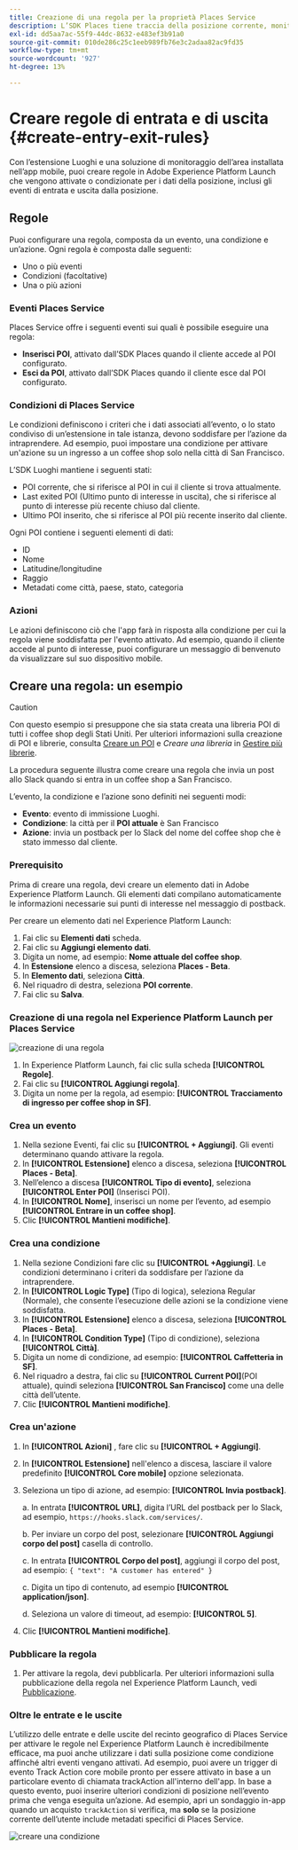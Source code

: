 ```yaml
---
title: Creazione di una regola per la proprietà Places Service
description: L’SDK Places tiene traccia della posizione corrente, monitora i POI configurati intorno alla posizione corrente e tiene traccia degli eventi di entrata e uscita per questi POI.
exl-id: dd5aa7ac-55f9-44dc-8632-e483ef3b91a0
source-git-commit: 010de286c25c1eeb989fb76e3c2adaa82ac9fd35
workflow-type: tm+mt
source-wordcount: '927'
ht-degree: 13%

---
```


# Creare regole di entrata e di uscita {#create-entry-exit-rules}

Con l’estensione Luoghi e una soluzione di monitoraggio dell’area installata nell’app mobile, puoi creare regole in Adobe Experience Platform Launch che vengono attivate o condizionate per i dati della posizione, inclusi gli eventi di entrata e uscita dalla posizione.

## Regole

Puoi configurare una regola, composta da un evento, una condizione e un’azione. Ogni regola è composta dalle seguenti:

* Uno o più eventi
* Condizioni (facoltative)
* Una o più azioni

### Eventi Places Service

Places Service offre i seguenti eventi sui quali è possibile eseguire una regola:

* **Inserisci POI**, attivato dall’SDK Places quando il cliente accede al POI configurato.
* **Esci da POI**, attivato dall’SDK Places quando il cliente esce dal POI configurato.

### Condizioni di Places Service

Le condizioni definiscono i criteri che i dati associati all’evento, o lo stato condiviso di un’estensione in tale istanza, devono soddisfare per l’azione da intraprendere. Ad esempio, puoi impostare una condizione per attivare un&#39;azione su un ingresso a un coffee shop solo nella città di San Francisco.

L’SDK Luoghi mantiene i seguenti stati:

* POI corrente, che si riferisce al POI in cui il cliente si trova attualmente.
* Last exited POI (Ultimo punto di interesse in uscita), che si riferisce al punto di interesse più recente chiuso dal cliente.
* Ultimo POI inserito, che si riferisce al POI più recente inserito dal cliente.

Ogni POI contiene i seguenti elementi di dati:

* ID
* Nome
* Latitudine/longitudine
* Raggio
* Metadati come città, paese, stato, categoria

### Azioni

Le azioni definiscono ciò che l&#39;app farà in risposta alla condizione per cui la regola viene soddisfatta per l&#39;evento attivato. Ad esempio, quando il cliente accede al punto di interesse, puoi configurare un messaggio di benvenuto da visualizzare sul suo dispositivo mobile.

## Creare una regola: un esempio

>[!CAUTION]
>
>Con questo esempio si presuppone che sia stata creata una libreria POI di tutti i coffee shop degli Stati Uniti. Per ulteriori informazioni sulla creazione di POI e librerie, consulta [Creare un POI](/help/poi-mgmt-ui/create-a-poi-ui.md) e *Creare una libreria* in [Gestire più librerie](https://docs.adobe.com/content/help/en/places/using/poi-mgmt-ui/manage-libraries-in-the-places-ui.html).

La procedura seguente illustra come creare una regola che invia un post allo Slack quando si entra in un coffee shop a San Francisco.

L’evento, la condizione e l’azione sono definiti nei seguenti modi:

* **Evento**: evento di immissione Luoghi.
* **Condizione**: la città per il **POI attuale** è San Francisco
* **Azione**: invia un postback per lo Slack del nome del coffee shop che è stato immesso dal cliente.

### Prerequisito

Prima di creare una regola, devi creare un elemento dati in Adobe Experience Platform Launch. Gli elementi dati compilano automaticamente le informazioni necessarie sui punti di interesse nel messaggio di postback.

Per creare un elemento dati nel Experience Platform Launch:

1. Fai clic su **Elementi dati** scheda.
1. Fai clic su **Aggiungi elemento dati**.
1. Digita un nome, ad esempio: **Nome attuale del coffee shop**.
1. In **Estensione** elenco a discesa, seleziona **Places - Beta**.
1. In **Elemento dati**, seleziona **Città**.
1. Nel riquadro di destra, seleziona **POI corrente**.
1. Fai clic su **Salva**.

### Creazione di una regola nel Experience Platform Launch per Places Service

![creazione di una regola](/help/assets/placesrule.png)

1. In Experience Platform Launch, fai clic sulla scheda **[!UICONTROL Regole]**.
1. Fai clic su **[!UICONTROL Aggiungi regola]**.
1. Digita un nome per la regola, ad esempio: **[!UICONTROL Tracciamento di ingresso per coffee shop in SF]**.

### Crea un evento

1. Nella sezione Eventi, fai clic su **[!UICONTROL + Aggiungi]**. Gli eventi determinano quando attivare la regola.
1. In **[!UICONTROL Estensione]** elenco a discesa, seleziona **[!UICONTROL Places - Beta]**.
1. Nell’elenco a discesa **[!UICONTROL Tipo di evento]**, seleziona **[!UICONTROL Enter POI]** (Inserisci POI).
1. In **[!UICONTROL Nome]**, inserisci un nome per l’evento, ad esempio **[!UICONTROL Entrare in un coffee shop]**.
1. Clic **[!UICONTROL Mantieni modifiche]**.

### Crea una condizione

1. Nella sezione Condizioni fare clic su **[!UICONTROL +Aggiungi]**. Le condizioni determinano i criteri da soddisfare per l’azione da intraprendere.
1. In **[!UICONTROL Logic Type]** (Tipo di logica), seleziona Regular (Normale), che consente l’esecuzione delle azioni se la condizione viene soddisfatta.
1. In **[!UICONTROL Estensione]** elenco a discesa, seleziona **[!UICONTROL Places - Beta]**.
1. In **[!UICONTROL Condition Type]** (Tipo di condizione), seleziona **[!UICONTROL Città]**.
1. Digita un nome di condizione, ad esempio: **[!UICONTROL Caffetteria in SF]**.
1. Nel riquadro a destra, fai clic su **[!UICONTROL Current POI]**(POI attuale), quindi seleziona **[!UICONTROL San Francisco]** come una delle città dell’utente.
1. Clic **[!UICONTROL Mantieni modifiche]**.

### Crea un&#39;azione

1. In **[!UICONTROL Azioni]** , fare clic su **[!UICONTROL + Aggiungi]**.
1. In **[!UICONTROL Estensione]** nell&#39;elenco a discesa, lasciare il valore predefinito **[!UICONTROL Core mobile]** opzione selezionata.
1. Seleziona un tipo di azione, ad esempio: **[!UICONTROL Invia postback]**.

   a. In entrata **[!UICONTROL URL]**, digita l’URL del postback per lo Slack, ad esempio, `https://hooks.slack.com/services/`.

   b. Per inviare un corpo del post, selezionare **[!UICONTROL Aggiungi corpo del post]** casella di controllo.

   c. In entrata **[!UICONTROL Corpo del post]**, aggiungi il corpo del post, ad esempio: `{ "text": "A customer has entered" }`

   c. Digita un tipo di contenuto, ad esempio **[!UICONTROL application/json]**.

   d. Seleziona un valore di timeout, ad esempio: **[!UICONTROL 5]**.

1. Clic **[!UICONTROL Mantieni modifiche]**.

### Pubblicare la regola

1. Per attivare la regola, devi pubblicarla. Per ulteriori informazioni sulla pubblicazione della regola nel Experience Platform Launch, vedi [Pubblicazione](https://docs.adobe.com/content/help/en/launch/using/reference/publish/overview.html).

### Oltre le entrate e le uscite

L’utilizzo delle entrate e delle uscite del recinto geografico di Places Service per attivare le regole nel Experience Platform Launch è incredibilmente efficace, ma puoi anche utilizzare i dati sulla posizione come condizione affinché altri eventi vengano attivati. Ad esempio, puoi avere un trigger di evento Track Action core mobile pronto per essere attivato in base a un particolare evento di chiamata trackAction all&#39;interno dell&#39;app. In base a questo evento, puoi inserire ulteriori condizioni di posizione nell’evento prima che venga eseguita un’azione. Ad esempio, apri un sondaggio in-app quando un acquisto `trackAction` si verifica, ma **solo** se la posizione corrente dell’utente include metadati specifici di Places Service.

![creare una condizione](/help/assets/places-condition.png)
